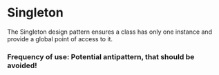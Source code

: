 # Singleton

The Singleton design pattern ensures a class has only one instance
and provide a global point of access to it.

### Frequency of use: Potential antipattern, that should be avoided!
